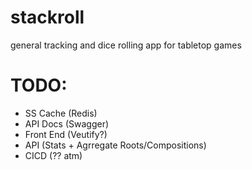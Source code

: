 # stackroll
general tracking and dice rolling app for tabletop games


# TODO:
- SS Cache (Redis)
- API Docs (Swagger)
- Front End (Veutify?)
- API (Stats + Agrregate Roots/Compositions)
- CICD (?? atm)
